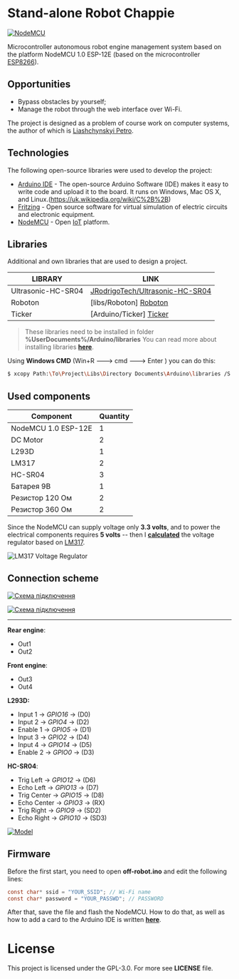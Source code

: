 # Stand-alone Robot Chappie

[![NodeMCU](http://docs.thinger.io/arduino/assets/nodemcu.png)](https://nodesource.com/products/nsolid)

Microcontroller autonomous robot engine management system based on the platform NodeMCU 1.0 ESP-12E (based on the microcontroller [ESP8266](https://ru.wikipedia.org/wiki/ESP8266)).

## Opportunities

  - Bypass obstacles by yourself;  
  - Manage the robot through the web interface over Wi-Fi.


The project is designed as a problem of course work on computer systems, the author of which is [Liashchynskyi Petro](https://www.linkedin.com/in/rainbowmrx/).

## Technologies

The following open-source libraries were used to develop the project:

* [Arduino IDE](https://www.arduino.cc/) - The open-source Arduino Software (IDE) makes it easy to write code and upload it to the board. It runs on Windows, Mac OS X, and Linux.(https://uk.wikipedia.org/wiki/C%2B%2B)
* [Fritzing](http://fritzing.org/home/) - Open source software for virtual simulation of electric circuits and electronic equipment.
* [NodeMCU](https://github.com/nodemcu/nodemcu-firmware) - Open [IoT](https://ru.wikipedia.org/wiki/%D0%98%D0%BD%D1%82%D0%B5%D1%80%D0%BD%D0%B5%D1%82_%D0%B2%D0%B5%D1%89%D0%B5%D0%B9) platform. 

## Libraries

Additional and own libraries that are used to design a project.

| LIBRARY | LINK |
| ------ | ------ |
| Ultrasonic-HC-SR04 | [JRodrigoTech/Ultrasonic-HC-SR04](https://github.com/JRodrigoTech/Ultrasonic-HC-SR04) |
| Roboton | [libs/Roboton] [Roboton] |
| Ticker | [Arduino/Ticker] [Ticker] |

> These libraries need to be installed in folder
> **%UserDocuments%/Arduino/libraries**
> You can read more about installing libraries **[here](https://www.arduino.cc/en/Guide/Libraries)**.

Using **Windows CMD** (Win+R ---> cmd ---> Enter ) you can do this:
```sh
$ xcopy Path:\To\Project\Libs\Directory Documents\Arduino\libraries /S
```

## Used components


| Component | Quantity |
| ------ | ------ |
| NodeMCU 1.0 ESP-12E | 1 |
| DC Motor | 2 | 
| L293D | 1 |
| LM317 | 2 |
| HC-SR04 | 3 |
| Батарея 9В | 1 |
| Резистор 120 Ом | 2 |
| Резистор 360 Ом | 2 |

Since the NodeMCU can supply voltage only **3.3 volts**, and to power the electrical components requires **5 volts** -- then I **[calculated](http://cxem.net/calc/lm317_calc.php)** the voltage regulator based on [LM317](http://www.ti.com/lit/ds/symlink/lm317.pdf). 

![LM317 Voltage Regulator](http://cxem.net/calc_tmp/lm317calc/2b3686b7389d6545f0b080dad0a4a9bf.png)


## Connection scheme

[![Схема підключення](http://i.imgur.com/q7xibg6.png)](https://drive.google.com/file/d/0B6GGJ0EN8hsVNzBRTG9VN2Z3MUE/view)

[![Схема підключення](http://i.imgur.com/vxpdzoQ.png)](https://drive.google.com/file/d/0B6GGJ0EN8hsVZGFOZHQ3Q2RZVkE/view)

***
**Rear engine**:

  - Out1
  - Out2

**Front engine**:

  - Out3
  - Out4
  
**L293D:**

 - Input 1 -> *GPIO16* -> (D0)
 - Input 2 -> *GPIO4* -> (D2)
 - Enable 1 -> *GPIO5* -> (D1)
 - Input 3 -> *GPIO2* -> (D4)
 - Input 4 -> *GPIO14* -> (D5)
 - Enable 2 -> *GPIO0* -> (D3)

**HC-SR04**:

 - Trig Left -> *GPIO12* -> (D6)
 - Echo Left -> *GPIO13* -> (D7)
 - Trig Center -> *GPIO15* -> (D8)
 - Echo Center -> *GPIO3* -> (RX)
 - Trig Right -> *GPIO9* -> (SD2)
 - Echo Right -> *GPIO10* -> (SD3)



[![Model](http://i.imgur.com/DEJvBMN.png)](https://drive.google.com/file/d/0B6GGJ0EN8hsVOHpucU82UTZmeEU/view?usp=sharing)

## Firmware

Before the first start, you need to open **off-robot.ino** and edit the following lines:

```c
const char* ssid = "YOUR_SSID"; // Wi-Fi name
const char* password = "YOUR_PASSWD"; // PASSWORD
```
After that, save the file and flash the NodeMCU. How to do that, as well as how to add a card to the Arduino IDE is written **[here](http://www.instructables.com/id/Programming-ESP8266-ESP-12E-NodeMCU-Using-Arduino-/)**.




[//]: # (These are reference links used in the body of this note and get stripped out when the markdown processor does its job. There is no need to format nicely because it shouldn't be seen. Thanks SO - http://stackoverflow.com/questions/4823468/store-comments-in-markdown-syntax)


   [Roboton]: <https://github.com/liashchynskyi/chappie/tree/master/libs/Roboton>
   [Ticker]: <https://github.com/esp8266/Arduino/tree/master/libraries/Ticker>


# License

This project is licensed under the GPL-3.0. For more see **LICENSE** file.
